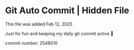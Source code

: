# Git Auto Commit | Hidden File

This file was added Feb 12, 2025

Just for fun and keeping my daily git commit active 🤪

commit number: 2548010
